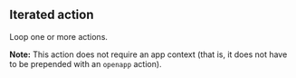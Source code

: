 ## Iterated action

Loop one or more actions.

**Note:** This action does not require an app context (that is, it does not have to be prepended with an `openapp` action).
